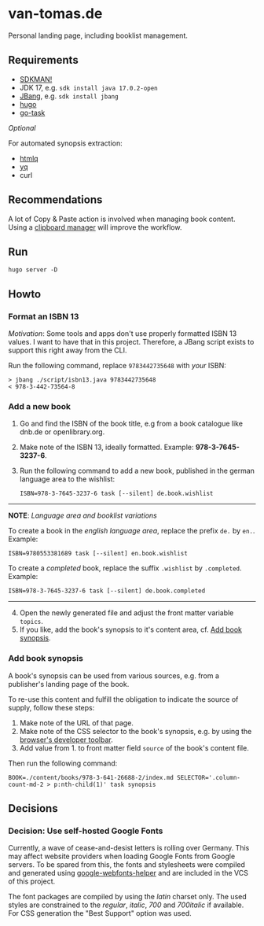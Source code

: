 # van-tomas.de

Personal landing page, including booklist management.

## Requirements

- [SDKMAN!](https://sdkman.io/)
- JDK 17, e.g. `sdk install java 17.0.2-open`
- [JBang](https://www.jbang.dev/), e.g. `sdk install jbang`
- [hugo](https://gohugo.io/installation/)
- [go-task](https://taskfile.dev/installation/)

_Optional_

For automated synopsis extraction:

- [htmlq](https://github.com/mgdm/htmlq)
- [yq](https://github.com/mikefarah/yq)
- curl

## Recommendations

A lot of Copy & Paste action is involved when managing book content. Using a
[clipboard manager](https://github.com/p0deje/Maccy) will improve the workflow.

## Run

    hugo server -D

## Howto

### Format an ISBN 13

_Motivation_: Some tools and apps don't use properly formatted ISBN 13 values.
I want to have that in this project. Therefore, a JBang script exists to
support this right away from the CLI.

Run the following command, replace `9783442735648` with _your_ ISBN:

```
> jbang ./script/isbn13.java 9783442735648
< 978-3-442-73564-8
```

### Add a new book

1. Go and find the ISBN of the book title, e.g from a book catalogue like dnb.de or openlibrary.org.
2. Make note of the ISBN 13, ideally formatted. Example: **978-3-7645-3237-6**.
3. Run the following command to add a new book, published in the german language area to the wishlist:

       ISBN=978-3-7645-3237-6 task [--silent] de.book.wishlist

---
   
**NOTE**: _Language area and booklist variations_

To create a book in the _english language area_, replace the prefix `de.` by 
`en.`. Example:

```
ISBN=9780553381689 task [--silent] en.book.wishlist
```

To create a _completed_ book, replace the suffix `.wishlist` by `.completed`.
Example:

```
ISBN=978-3-7645-3237-6 task [--silent] de.book.completed
```

---

4. Open the newly generated file and adjust the front matter variable `topics`.
5. If you like, add the book's synopsis to it's content area, cf. 
   [Add book synopsis](#add-book-synopsis).

### Add book synopsis

A book's synopsis can be used from various sources, e.g. from a publisher's 
landing page of the book.

To re-use this content and fulfill the obligation to indicate the source of 
supply, follow these steps:

1. Make note of the URL of that page.
2. Make note of the CSS selector to the book's synopsis, e.g. by using the 
   [browser's developer toolbar](https://devtoolstips.org/tips/en/copy-css-selector/).
3. Add value from 1. to front matter field `source` of the book's content file.

Then run the following command:

```
BOOK=./content/books/978-3-641-26688-2/index.md SELECTOR='.column-count-md-2 > p:nth-child(1)' task synopsis
```


## Decisions

### Decision: Use self-hosted Google Fonts

Currently, a wave of cease-and-desist letters is rolling over Germany. This may
affect website providers when loading Google Fonts from Google servers. To be
spared from this, the fonts and stylesheets were compiled and generated using
[google-webfonts-helper](https://gwfh.mranftl.com/fonts) and
are included in the VCS of this project.

The font packages are compiled by using the _latin_ charset only. The used
styles are constrained to the _regular_, _italic_, _700_ and _700italic_ if
available. For CSS generation the "Best Support" option was used.
